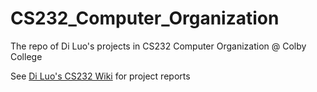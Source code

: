 # CS232_Computer_Organization
The repo of Di Luo's projects in CS232 Computer Organization @ Colby College

See [Di Luo's CS232 Wiki](https://htmlpreview.github.io/?https://raw.githubusercontent.com/diluo1999/wiki_colby_edu/main/474513832.html) for project reports
